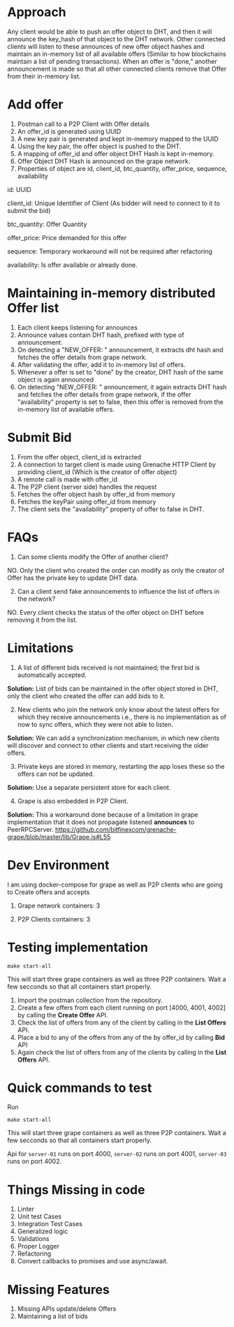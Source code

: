 
# Approach



Any client would be able to push an offer object to DHT, and then it will announce the key_hash of that object to the DHT network. Other connected clients will listen to these announces of new offer object hashes and maintain an in-memory list of all available offers (Similar to how blockchains maintain a list of pending transactions). When an offer is "done," another announcement is made so that all other connected clients remove that Offer from their in-memory list.



# Add offer

1.  Postman call to a P2P Client with Offer details
2.  An offer_id is generated using UUID
3.  A new key pair is generated and kept in-memory mapped to the UUID
4.  Using the key pair, the offer object is pushed to the DHT.
5.  A mapping of offer_id and offer object DHT Hash is kept in-memory.
6.  Offer Object DHT Hash is announced on the grape network.
7.  Properties of object are id, client_id, btc_quantity, offer_price, sequence, availability

id: UUID

client_id: Unique Identifier of Client (As bidder will need to connect to it to submit the bid)

btc_quantity: Offer Quantity

offer_price: Price demanded for this offer

sequence: Temporary workaround will not be required after refactoring

availability: Is offer available or already done.



# Maintaining in-memory distributed Offer list

1.  Each client keeps listening for announces
2.  Announce values contain DHT hash, prefixed with type of announcement.
3.  On detecting a "NEW_OFFER: <dht hash>" announcement, it extracts dht hash and fetches the offer details from grape network.
4.  After validating the offer, add it to in-memory list of offers.
5.  Whenever a offer is set to "done" by the creator, DHT hash of the same object is again announced
6.  On detecting "NEW_OFFER: <dht hash>" announcement, it again extracts DHT hash and fetches the offer details from grape network, if the offer "availability" property is set to false, then this offer is removed from the in-memory list of available offers.



# Submit Bid

1.  From the offer object, client_id is extracted
2.  A connection to target client is made using Grenache HTTP Client by providing client_id (Which is the creator of offer object)
3.  A remote call is made with offer_id
4.  The P2P client (server side) handles the request
5.  Fetches the offer object hash by offer_id from memory
6.  Fetches the keyPair using offer_id from memory
7.  The client sets the "availability" property of offer to false in DHT.



# FAQs

1. Can some clients modify the Offer of another client?

NO. Only the client who created the order can modify as only the creator of Offer has the private key to update DHT data.

2. Can a client send fake announcements to influence the list of offers in the network?

NO. Every client checks the status of the offer object on DHT before removing it from the list.



# Limitations

1. A list of different bids received is not maintained; the first bid is automatically accepted.

**Solution:** List of bids can be maintained in the offer object stored in DHT, only the client who created the offer can add bids to it.



2. New clients who join the network only know about the latest offers for which they receive announcements i.e., there is no implementation as of now to sync offers, which they were not able to listen.

**Solution:** We can add a synchronization mechanism, in which new clients will discover and connect to other clients and start receiving the older offers.



3. Private keys are stored in memory, restarting the app loses these so the offers can not be updated.

**Solution:** Use a separate persistent store for each client.



4. Grape is also embedded in P2P Client.

**Solution:** This a workaround done because of a limitation in grape implementation that it does not propagate listened **announces** to PeerRPCServer. https://github.com/bitfinexcom/grenache-grape/blob/master/lib/Grape.js#L55



# Dev Environment

I am using docker-compose for grape as well as P2P clients who are going to Create offers and accepts



1. Grape network containers: 3

2. P2P Clients containers: 3



# Testing implementation

```
make start-all
```
This will start three grape containers as well as three P2P containers. Wait a few secconds so that all containers start properly.

1.  Import the postman collection from the repository.
2.  Create a few offers from each client running on port [4000, 4001, 4002] by calling the **Create Offer** API.
3.  Check the list of offers from any of the client by calling in the **List Offers** API.
4.  Place a bid to any of the offers from any of the by offer_id by calling **Bid** API
5.  Again check the list of offers from any of the clients by calling in the **List Offers** API.

# Quick commands to test

Run
```
make start-all
```
This will start three grape containers as well as three P2P containers. Wait a few secconds so that all containers start properly.

Api for `server-01` runs on port 4000, `server-02` runs on port 4001, `server-03` runs on port 4002.



# Things Missing in code

1.  Linter
2.  Unit test Cases
3.  Integration Test Cases
4.  Generalized logic
5.  Validations
6.  Proper Logger
7.  Refactoring
8.  Convert callbacks to promises and use async/await.



# Missing Features

1.  Missing APIs update/delete Offers
2.  Maintaining a list of bids
